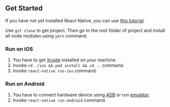 ## Get Started

If you have not yet installed React Native, you can use [this tutorial](https://facebook.github.io/react-native/docs/getting-started.html).

Use ```git clone``` to get project. Then go to the root folder of project and install all node modules using ```yarn``` command.

### Run on iOS

1. You have to get  [Xcode](https://developer.apple.com/xcode/) installed on your machine.
2. Invoke ```cd ./ios && pod install && cd ..``` command.
3. Invoke ```react-native run-ios``` command.

### Run on Android

1. You have to connect hardware device using [ADB](https://developer.android.com/studio/command-line/adb.html) or run [emulator](https://developer.android.com/studio/run/emulator-commandline.html).
2. Invoke ```react-native run-android``` command.

